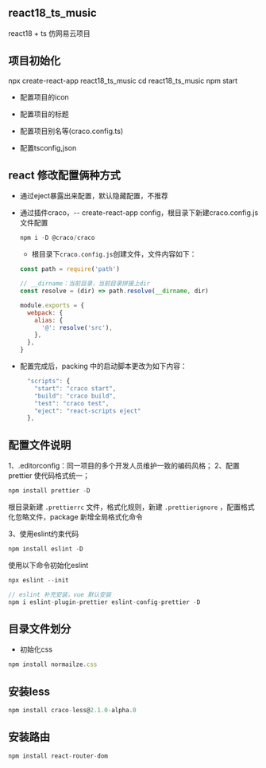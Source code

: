 ## react18_ts_music

react18 + ts 仿网易云项目

## 项目初始化

npx create-react-app react18_ts_music
cd react18_ts_music
npm start

- 配置项目的icon

- 配置项目的标题

- 配置项目别名等(craco.config.ts)

- 配置tsconfig,json

## react 修改配置俩种方式

- 通过eject暴露出来配置，默认隐藏配置，不推荐

- 通过插件craco，-- create-react-app config，根目录下新建craco.config.js文件配置

  ```js
  npm i -D @craco/craco
  ```
  - 根目录下`craco.config.js`创建文件，文件内容如下：

  ```js
  const path = require('path')

  // __dirname：当前目录，当前目录拼接上dir
  const resolve = (dir) => path.resolve(__dirname, dir)

  module.exports = {
    webpack: {
      alias: {
        '@': resolve('src'),
      },
    },
  }
  ```
- 配置完成后，packing 中的启动脚本更改为如下内容：

  ```js
    "scripts": {
      "start": "craco start",
      "build": "craco build",
      "test": "craco test",
      "eject": "react-scripts eject"
    },
  ```

## 配置文件说明

1、.editorconfig：同一项目的多个开发人员维护一致的编码风格；
2、配置 prettier 使代码格式统一；

```js
npm install prettier -D
```
根目录新建 `.prettierrc` 文件，格式化规则，新建 `.prettierignore` ，配置格式化忽略文件，package 新增全局格式化命令

3、使用eslint约束代码

```js
npm install eslint -D
```
使用以下命令初始化eslint

```js
npx eslint --init
```

```js
// eslint 补充安装，vue 默认安装
npm i eslint-plugin-prettier eslint-config-prettier -D
```
## 目录文件划分

- 初始化css

```js
npm install normailze.css
```
## 安装less

```js
npm install craco-less@2.1.0-alpha.0
```

## 安装路由

```js
npm install react-router-dom
```
